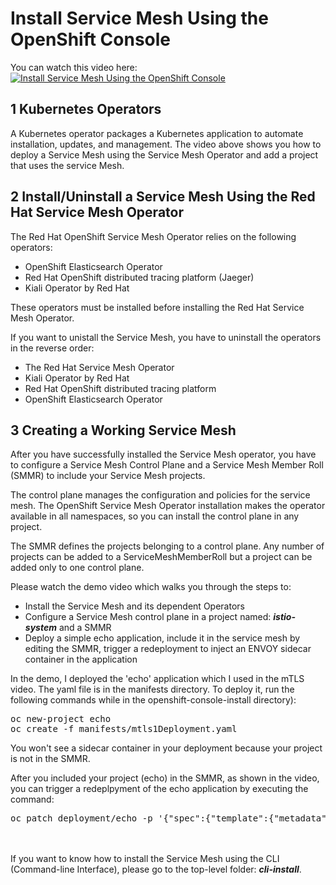 # Install Service Mesh Using the OpenShift Console
You can watch this video here:
[![Install Service Mesh Using the OpenShift Console](https://img.youtube.com/vi/5haVISAO8z4/0.jpg)](https://youtu.be/5haVISAO8z4)
<br />

## 1 Kubernetes Operators

A Kubernetes operator packages a Kubernetes application to automate installation, updates, and management. The video above shows you how to deploy a Service Mesh using the Service Mesh Operator and add a project that uses the service Mesh.


## 2 Install/Uninstall a Service Mesh Using the Red Hat Service Mesh Operator
The Red Hat OpenShift Service Mesh Operator relies on the following operators:

* OpenShift Elasticsearch Operator
* Red Hat OpenShift distributed tracing platform (Jaeger)
* Kiali Operator by Red Hat

These operators must be installed before installing the Red Hat Service Mesh Operator.


If you want to unistall the Service Mesh, you have to uninstall the operators in the reverse order:

* The Red Hat Service Mesh Operator
* Kiali Operator by Red Hat
* Red Hat OpenShift distributed tracing platform
* OpenShift Elasticsearch Operator

## 3 Creating a Working Service Mesh
After you have successfully installed the Service Mesh operator, you have to configure a Service Mesh Control Plane and a Service Mesh Member Roll (SMMR) to include your Service Mesh projects.

The control plane manages the configuration and policies for the service mesh. The OpenShift Service Mesh Operator installation makes the operator available in all namespaces, so you can install the control plane in any project.

The SMMR defines the projects belonging to a control plane. Any number of projects can be added to a ServiceMeshMemberRoll but a project can be added only to one control plane.



Please watch the demo video which walks you through the steps to:
* Install the Service Mesh and its dependent Operators
* Configure a Service Mesh control plane in a project named: <B><I>istio-system</I></B> and a SMMR 
* Deploy a simple echo application, include it in the service mesh by editing the SMMR, trigger a redeployment to inject an ENVOY sidecar container in the application

In the demo, I deployed the 'echo' application which I used in the mTLS video. The yaml file is in the manifests directory. To deploy it, run the following commands while in the openshift-console-install directory):
<pre>
oc new-project echo
oc create -f manifests/mtls1Deployment.yaml
</pre>

You won't see a sidecar container in your deployment because your project is not in the SMMR.

After you included your project (echo) in the SMMR, as shown in the video, you can trigger a redeplpyment of the echo application by executing the command:
<pre>
oc patch deployment/echo -p '{"spec":{"template":{"metadata":{"annotations":{"kubectl.kubernetes.io/restartedAt": "'`date -Iseconds`'"}}}}}'
</pre>

<br /><br />
If you want to know how to install the Service Mesh using the CLI (Command-line Interface), please go to the top-level folder: <B><I>cli-install</I></B>.
